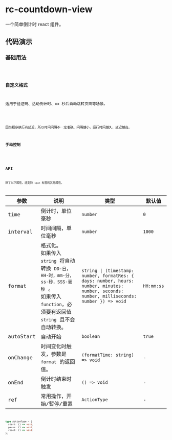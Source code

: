 # rc-countdown-view

一个简单倒计时 react 组件。

## 代码演示

### 基础用法

<code src="./demos/basic.tsx" />

### 自定义格式

适用于验证码、活动倒计时、xx 秒后自动跳转页面等场景。

<code src="./demos/format.tsx" />

因为程序执行有延迟，所以时间间隔不一定准确。间隔越小，运行时间越久，延迟越高。

### 手动控制

<code src="./demos/control.tsx" />

## API

除了以下属性，还支持 `span` 标签的其他属性。

| 参数 | 说明 | 类型 | 默认值 |
| --- | --- | --- | --- |
| time | 倒计时，单位毫秒 | `number` | `0` |
| interval | 时间间隔，单位毫秒 | `number` | `1000` |
| format | 格式化。<br/>如果传入 `string` 将自动转换 `DD-日，HH-时，mm-分，ss-秒，SSS-毫秒` 。<br/>如果传入 `function`，必须要有返回值 `string` 且不会自动转换。 | `string \| (timestamp: number, formatRes: { days: number, hours: number, minutes: number, seconds: number, milliseconds: number }) => void` | `HH:mm:ss` |
| autoStart | 自动开始 | `boolean` | `true` |
| onChange | 时间变化时触发，参数是 `format` 的返回值。 | `(formatTime: string) => void` | - |
| onEnd | 倒计时结束时触发 | `() => void` | - |
| ref | 常用操作，开始/暂停/重置 | `ActionType` | - |

```typescript
type ActionType = {
  start: () => void;
  pause: () => void;
  reset: () => void;
};
```
